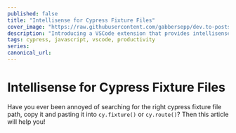 ```yaml
---
published: false
title: "Intellisense for Cypress Fixture Files"
cover_image: "https://raw.githubusercontent.com/gabbersepp/dev.to-posts/master/blog-posts/intellisense-for-cypress-fixture-files/assets/your-asset.png"
description: "Introducing a VSCode extension that provides intellisense for cypress fixture file paths"
tags: cypress, javascript, vscode, productivity
series:
canonical_url:
---
```


# Intellisense for Cypress Fixture Files
Have you ever been annoyed of searching for the right cypress fixture file path, copy it and pasting it into `cy.fixture()` or `cy.route()`? Then this article will help you!

